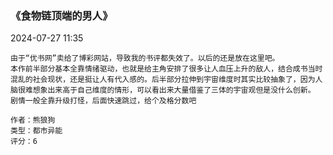 ### 《食物链顶端的男人》
2024-07-27 11:35
```
由于“优书网”卖给了博彩网站，导致我的书评都失效了。以后的还是放在这里吧。
本作前半部分基本全靠情绪驱动，也就是给主角安排了很多让人血压上升的敌人，结合成书当时混乱的社会现状，还是挺让人有代入感的。后半部分拉伸到宇宙维度时其实比较抽象了，因为人脑很难想象出来高于自己维度的情形，可以看出来大量借鉴了三体的宇宙观但是没什么创新。
剧情一般全靠升级打怪，后面快速跳过，给个及格分数吧

作者：熊狼狗
类型：都市异能
评分：6
```